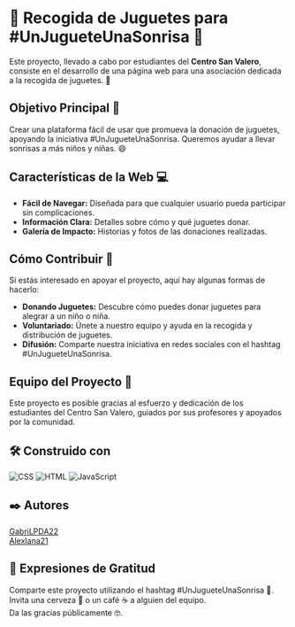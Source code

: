 # 🧸 Recogida de Juguetes para #UnJugueteUnaSonrisa 🎁

Este proyecto, llevado a cabo por estudiantes del **Centro San Valero**, consiste en el desarrollo de una página web para una asociación dedicada a la recogida de juguetes. 🎁

## Objetivo Principal 🎯

Crear una plataforma fácil de usar que promueva la donación de juguetes, apoyando la iniciativa #UnJugueteUnaSonrisa. Queremos ayudar a llevar sonrisas a más niños y niñas. 😄

## Características de la Web 💻

- **Fácil de Navegar:** Diseñada para que cualquier usuario pueda participar sin complicaciones.
- **Información Clara:** Detalles sobre cómo y qué juguetes donar.
- **Galería de Impacto:** Historias y fotos de las donaciones realizadas.

## Cómo Contribuir 🤝

Si estás interesado en apoyar el proyecto, aquí hay algunas formas de hacerlo:
- **Donando Juguetes:** Descubre cómo puedes donar juguetes para alegrar a un niño o niña.
- **Voluntariado:** Únete a nuestro equipo y ayuda en la recogida y distribución de juguetes.
- **Difusión:** Comparte nuestra iniciativa en redes sociales con el hashtag #UnJugueteUnaSonrisa.

## Equipo del Proyecto 👥

Este proyecto es posible gracias al esfuerzo y dedicación de los estudiantes del Centro San Valero, guiados por sus profesores y apoyados por la comunidad.

## 🛠️ Construido con
![CSS](https://img.shields.io/badge/CSS-%231572B6.svg?style=for-the-badge&logo=css3&logoColor=white)
![HTML](https://img.shields.io/badge/HTML-%23E34F26.svg?style=for-the-badge&logo=html5&logoColor=white)
![JavaScript](https://img.shields.io/badge/JavaScript-%23F7DF1E.svg?style=for-the-badge&logo=javascript&logoColor=black) 

## ✒️ Autores
[GabriLPDA22](https://github.com/GabriLPDA22)<br>
[AlexIana21](https://github.com/AlexIana21)

## 🎁 Expresiones de Gratitud
Comparte este proyecto utilizando el hashtag #UnJugueteUnaSonrisa 📢.<br>
Invita una cerveza 🍺 o un café ☕ a alguien del equipo.<br>
Da las gracias públicamente 🤓.
